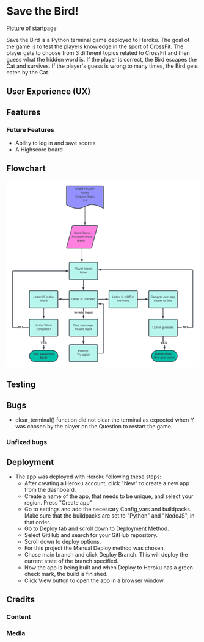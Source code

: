 # Save the Bird!

[Picture of startpage]()

Save the Bird is a Python terminal game deployed to Heroku.
The goal of the game is to test the players knowledge in the sport of CrossFit.
The player gets to choose from 3 different topics related to CrossFit and then guess what the hidden word is.
If the player is correct, the Bird escapes the Cat and survives. If the player's guess is wrong to many times, the Bird gets eaten by the Cat.

## User Experience (UX)

## Features

### Future Features
-   Ability to log in and save scores
-   A Highscore board

## Flowchart
![Image of the flowchart of the game](/documentation/project_description/flowchart.png)

## Testing

## Bugs
-   clear_terminal() function did not clear the terminal as expected when Y was chosen by the player on the Question to restart the game.

### Unfixed bugs

## Deployment
-   The app was deployed with Heroku following these steps:
    -   After creating a Heroku account, click "New" to create a new app from the dashboard.
    -   Create a name of the app, that needs to be unique, and select your region. Press "Create app"
    -   Go to settings and add the necessary Config_vars and buildpacks. Make sure that the buildpacks are set to "Python" and "NodeJS", in that order.
    -   Go to Deploy tab and scroll down to Deployment Method.
    -   Select GitHub and search for your GitHub repository.
    -   Scroll down to deploy options.
    -   For this project the Manual Deploy method was chosen.
    -   Chose main branch and click Deploy Branch. This will deploy the current state of the branch specified.
    -   Now the app is being built and when Deploy to Heroku has a green check mark, the build is finished.
    -   Click View button to open the app in a browser window.

## Credits

### Content

### Media




